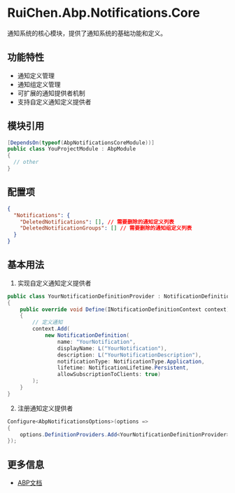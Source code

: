 # RuiChen.Abp.Notifications.Core

通知系统的核心模块，提供了通知系统的基础功能和定义。

## 功能特性

* 通知定义管理
* 通知组定义管理
* 可扩展的通知提供者机制
* 支持自定义通知定义提供者

## 模块引用

```csharp
[DependsOn(typeof(AbpNotificationsCoreModule))]
public class YouProjectModule : AbpModule
{
  // other
}
```

## 配置项

```json
{
  "Notifications": {
    "DeletedNotifications": [], // 需要删除的通知定义列表
    "DeletedNotificationGroups": [] // 需要删除的通知组定义列表
  }
}
```

## 基本用法

1. 实现自定义通知定义提供者
```csharp
public class YourNotificationDefinitionProvider : NotificationDefinitionProvider
{
    public override void Define(INotificationDefinitionContext context)
    {
        // 定义通知
        context.Add(
            new NotificationDefinition(
                name: "YourNotification",
                displayName: L("YourNotification"),
                description: L("YourNotificationDescription"),
                notificationType: NotificationType.Application,
                lifetime: NotificationLifetime.Persistent,
                allowSubscriptionToClients: true)
        );
    }
}
```

2. 注册通知定义提供者
```csharp
Configure<AbpNotificationsOptions>(options =>
{
    options.DefinitionProviders.Add<YourNotificationDefinitionProvider>();
});
```

## 更多信息

* [ABP文档](https://docs.abp.io)
